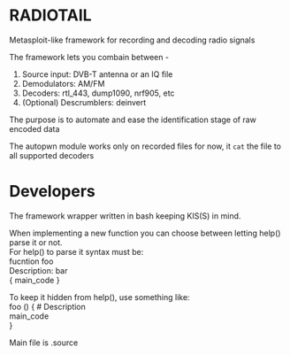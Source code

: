 # RADIOTAIL

Metasploit-like framework for recording and decoding radio signals

The framework lets you combain between -
1. Source input: DVB-T antenna or an IQ file
2. Demodulators: AM/FM
3. Decoders: rtl_443, dump1090, nrf905, etc
4. (Optional) Descrumblers: deinvert

The purpose is to automate and ease the identification stage of raw encoded data

The autopwn module works only on recorded files for now, it `cat` the file to all supported decoders


# Developers

The framework wrapper written in bash keeping KIS(S) in mind.

When implementing a new function you can choose between letting help() parse it or not.  
For help() to parse it syntax must be:  
fucntion foo  
Description: bar  
{
  main_code
}

To keep it hidden from help(), use something like:  
foo () { # Description  
  main_code  
}

Main file is .source  
